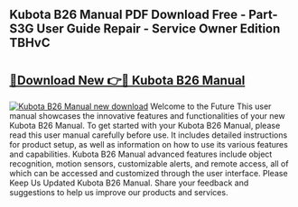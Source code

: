 ## Kubota B26 Manual PDF Download Free - Part-S3G User Guide Repair - Service Owner Edition TBHvC

# <h2><a href="http://bc87978.oget.top/?id=Kubota+B26+Manual">🔗Download New 👉🔴 Kubota B26 Manual</a></h2>

[![Kubota B26 Manual new download](https://i.imgur.com/5g1atiW.png)](http://bc87978.oget.top/?id=Kubota+B26+Manual)
Welcome to the Future This user manual showcases the innovative features and functionalities of your new Kubota B26 Manual. To get started with your Kubota B26 Manual, please read this user manual carefully before use. It includes detailed instructions for product setup, as well as information on how to use its various features and capabilities. Kubota B26 Manual advanced features include object recognition, motion sensors, customizable alerts, and remote access, all of which can be accessed and customized through the user interface. Please Keep Us Updated Kubota B26 Manual. Share your feedback and suggestions to help us improve our products and services.
